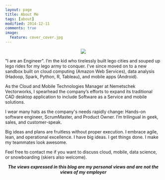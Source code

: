 ```yaml
---
layout: page
title: About Me
tags: [about]
modified: 2014-12-11
comments: true
image:
  feature: cover_cover.jpg
---
```


<p align="center">
  <img src="https://avatars1.githubusercontent.com/u/5458997">
</p>

"I are an Engineer". I’m the kid who tirelessly built lego cities and souped up lego rides for my lego army to conquer. I've since moved on to a new sandbox built on cloud computing (Amazon Web Services), data analysis (Hadoop, Spark, Python, R, Tableau), and mobile apps (Android).

As the Cloud and Mobile Technologies Manager at Nemetschek Vectorworks, I spearhead the company’s efforts to expand its traditional CAD desktop application to include Software as a Service and mobile solutions.

I wear many hats as the company's needs rapidly change: Hands-on software engineer, ScrumMaster, and Product Owner. I’m trilingual in geek, sales, and customer-speak.

Big ideas and plans are fruitless without proper execution. I embrace agile, lean, and operational excellence. I have big ideas. I get things done. I make my teammates look awesome.

Feel free to contact me if you want to discuss cloud, mobile, data science, or snowboarding (skiers also welcome).

<p align="center">
    <strong><em>The views expressed in this blog are my personal views and are not the views of my employer</em></strong>
</p>